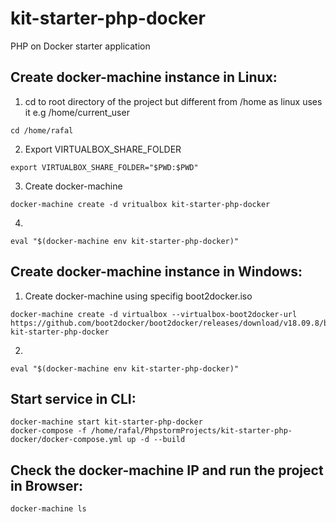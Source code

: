  # kit-starter-php-docker
 PHP on Docker starter application

## Create docker-machine instance in Linux:
1. cd to root directory of the project but different from /home as linux uses it e.g /home/current_user
```
cd /home/rafal
```
2. Export VIRTUALBOX_SHARE_FOLDER
```
export VIRTUALBOX_SHARE_FOLDER="$PWD:$PWD"
```
3. Create docker-machine
```
docker-machine create -d vritualbox kit-starter-php-docker
```
4.
```
eval "$(docker-machine env kit-starter-php-docker)"
```

## Create docker-machine instance in Windows:
1. Create docker-machine using specifig boot2docker.iso
```
docker-machine create -d virtualbox --virtualbox-boot2docker-url https://github.com/boot2docker/boot2docker/releases/download/v18.09.8/boot2docker.iso kit-starter-php-docker
```
2.
```
eval "$(docker-machine env kit-starter-php-docker)"
```

 ## Start service in CLI:
 ```
docker-machine start kit-starter-php-docker
docker-compose -f /home/rafal/PhpstormProjects/kit-starter-php-docker/docker-compose.yml up -d --build
```
 
 ## Check the docker-machine IP and run the project in Browser:
 ```
 docker-machine ls
 ```
 
